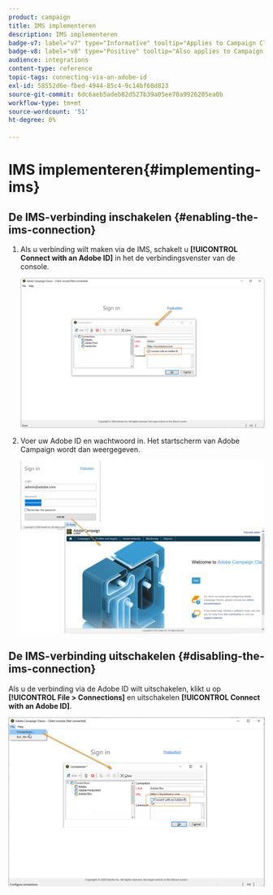 ```yaml
---
product: campaign
title: IMS implementeren
description: IMS implementeren
badge-v7: label="v7" type="Informative" tooltip="Applies to Campaign Classic v7"
badge-v8: label="v8" type="Positive" tooltip="Also applies to Campaign v8"
audience: integrations
content-type: reference
topic-tags: connecting-via-an-adobe-id
exl-id: 58552d6e-fbed-4944-85c4-9c14bf60d823
source-git-commit: 6dc6aeb5adeb82d527b39a05ee70a9926205ea0b
workflow-type: tm+mt
source-wordcount: '51'
ht-degree: 0%

---
```


# IMS implementeren{#implementing-ims}



## De IMS-verbinding inschakelen {#enabling-the-ims-connection}

1. Als u verbinding wilt maken via de IMS, schakelt u **[!UICONTROL Connect with an Adobe ID]** in het de verbindingsvenster van de console.

   ![](assets/ims_1.png)

1. Voer uw Adobe ID en wachtwoord in. Het startscherm van Adobe Campaign wordt dan weergegeven.

   ![](assets/ims_2.png)

## De IMS-verbinding uitschakelen {#disabling-the-ims-connection}

Als u de verbinding via de Adobe ID wilt uitschakelen, klikt u op **[!UICONTROL File > Connections]** en uitschakelen **[!UICONTROL Connect with an Adobe ID]**.

![](assets/ims_4.png)
